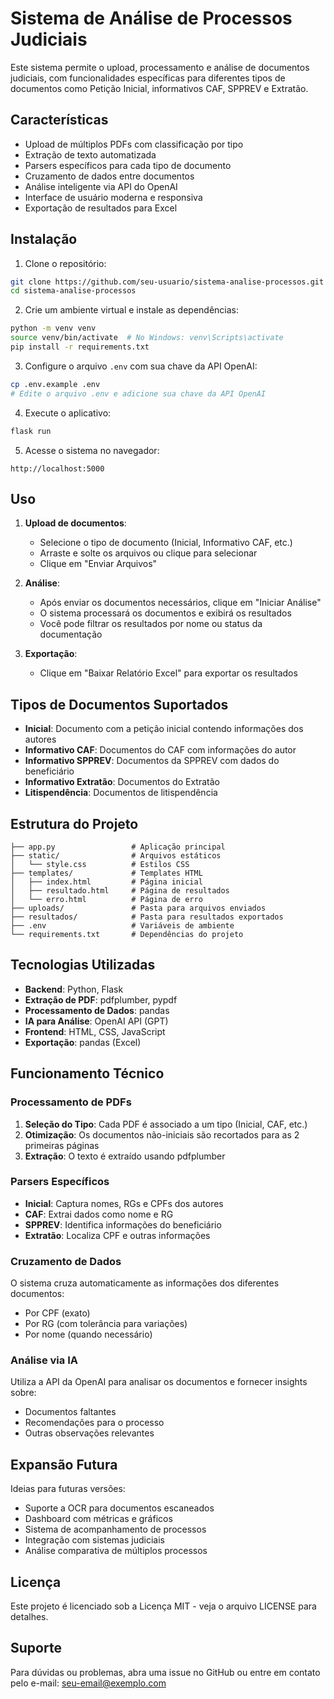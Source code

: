 # Sistema de Análise de Processos Judiciais

Este sistema permite o upload, processamento e análise de documentos judiciais, com funcionalidades específicas para diferentes tipos de documentos como Petição Inicial, informativos CAF, SPPREV e Extratão.

## Características

- Upload de múltiplos PDFs com classificação por tipo
- Extração de texto automatizada
- Parsers específicos para cada tipo de documento
- Cruzamento de dados entre documentos
- Análise inteligente via API do OpenAI
- Interface de usuário moderna e responsiva
- Exportação de resultados para Excel

## Instalação

1. Clone o repositório:
```bash
git clone https://github.com/seu-usuario/sistema-analise-processos.git
cd sistema-analise-processos
```

2. Crie um ambiente virtual e instale as dependências:
```bash
python -m venv venv
source venv/bin/activate  # No Windows: venv\Scripts\activate
pip install -r requirements.txt
```

3. Configure o arquivo `.env` com sua chave da API OpenAI:
```bash
cp .env.example .env
# Edite o arquivo .env e adicione sua chave da API OpenAI
```

4. Execute o aplicativo:
```bash
flask run
```

5. Acesse o sistema no navegador:
```
http://localhost:5000
```

## Uso

1. **Upload de documentos**:
   - Selecione o tipo de documento (Inicial, Informativo CAF, etc.)
   - Arraste e solte os arquivos ou clique para selecionar
   - Clique em "Enviar Arquivos"

2. **Análise**:
   - Após enviar os documentos necessários, clique em "Iniciar Análise"
   - O sistema processará os documentos e exibirá os resultados
   - Você pode filtrar os resultados por nome ou status da documentação

3. **Exportação**:
   - Clique em "Baixar Relatório Excel" para exportar os resultados

## Tipos de Documentos Suportados

- **Inicial**: Documento com a petição inicial contendo informações dos autores
- **Informativo CAF**: Documentos do CAF com informações do autor
- **Informativo SPPREV**: Documentos da SPPREV com dados do beneficiário
- **Informativo Extratão**: Documentos do Extratão
- **Litispendência**: Documentos de litispendência

## Estrutura do Projeto

```
├── app.py                 # Aplicação principal
├── static/                # Arquivos estáticos
│   └── style.css          # Estilos CSS
├── templates/             # Templates HTML
│   ├── index.html         # Página inicial
│   ├── resultado.html     # Página de resultados
│   └── erro.html          # Página de erro
├── uploads/               # Pasta para arquivos enviados
├── resultados/            # Pasta para resultados exportados
├── .env                   # Variáveis de ambiente
└── requirements.txt       # Dependências do projeto
```

## Tecnologias Utilizadas

- **Backend**: Python, Flask
- **Extração de PDF**: pdfplumber, pypdf
- **Processamento de Dados**: pandas
- **IA para Análise**: OpenAI API (GPT)
- **Frontend**: HTML, CSS, JavaScript
- **Exportação**: pandas (Excel)

## Funcionamento Técnico

### Processamento de PDFs

1. **Seleção do Tipo**: Cada PDF é associado a um tipo (Inicial, CAF, etc.)
2. **Otimização**: Os documentos não-iniciais são recortados para as 2 primeiras páginas
3. **Extração**: O texto é extraído usando pdfplumber

### Parsers Específicos

- **Inicial**: Captura nomes, RGs e CPFs dos autores
- **CAF**: Extrai dados como nome e RG 
- **SPPREV**: Identifica informações do beneficiário
- **Extratão**: Localiza CPF e outras informações

### Cruzamento de Dados

O sistema cruza automaticamente as informações dos diferentes documentos:
- Por CPF (exato)
- Por RG (com tolerância para variações)
- Por nome (quando necessário)

### Análise via IA

Utiliza a API da OpenAI para analisar os documentos e fornecer insights sobre:
- Documentos faltantes
- Recomendações para o processo
- Outras observações relevantes

## Expansão Futura

Ideias para futuras versões:
- Suporte a OCR para documentos escaneados
- Dashboard com métricas e gráficos
- Sistema de acompanhamento de processos
- Integração com sistemas judiciais
- Análise comparativa de múltiplos processos

## Licença

Este projeto é licenciado sob a Licença MIT - veja o arquivo LICENSE para detalhes.

## Suporte

Para dúvidas ou problemas, abra uma issue no GitHub ou entre em contato pelo e-mail: seu-email@exemplo.com